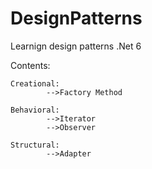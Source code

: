 # DesignPatterns
Learnign design patterns .Net 6

Contents:

	Creational:
		 	-->Factory Method

	Behavioral:
			-->Iterator
			-->Observer

	Structural:
			-->Adapter

